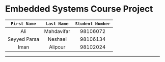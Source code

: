 # Embedded Systems Course Project

  | `First Name` | `Last Name` | `Student Number` |
  |:------------:|:-----------:|:----------------:|
  | Ali | Mahdavifar | 98106072  |
  | Seyyed Parsa | Neshaei | 98106134  |
  | Iman | Alipour | 98102024 |
  
---
